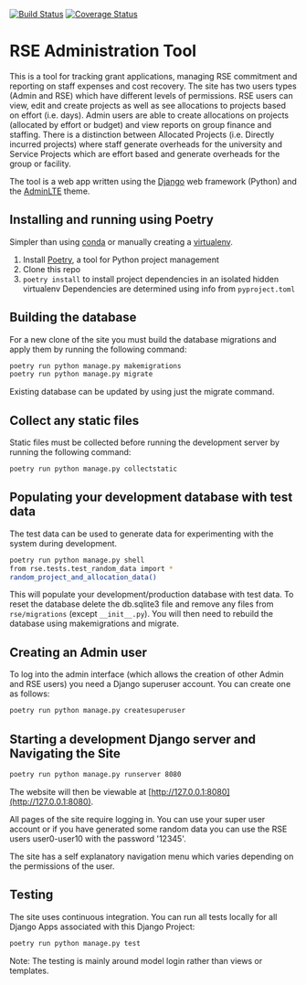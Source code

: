 [![Build Status](https://travis-ci.org/RSE-Sheffield/RSEAdmin.svg?branch=master)](https://travis-ci.org/RSE-Sheffield/RSEAdmin)
[![Coverage Status](https://codecov.io/github/RSE-Sheffield/RSEAdmin.svg?branch=master)](https://codecov.io/gh/RSE-Sheffield/RSEAdmin)

# RSE Administration Tool

This is a tool for tracking grant applications, managing RSE commitment and reporting on staff expenses and cost recovery.
The site has two users types (Admin and RSE) which have different levels of permissions. RSE users can view, edit and create projects as well as see allocations to projects based on effort (i.e. days). Admin users are able to create allocations on projects (allocated by effort or budget) and view reports on group finance and staffing.
There is a distinction between Allocated Projects (i.e. Directly incurred projects) where staff generate overheads for the university and Service Projects which are effort based and generate overheads for the group or facility.

The tool is a web app written using the [Django][django] web framework (Python) and the [AdminLTE][adminlte2] theme.

## Installing and running using Poetry

Simpler than using [conda][conda]  or manually creating a [virtualenv][virtualenv].

 1. Install [Poetry][poetry], a tool for Python project management 
 1. Clone this repo
 1. `poetry install` to install project dependencies in an isolated hidden virtualenv 
    Dependencies are determined using info from `pyproject.toml`

## Building the database

For a new clone of the site you must build the database migrations and apply them by running the following command:

```sh
poetry run python manage.py makemigrations
poetry run python manage.py migrate
```

Existing database can be updated by using just the migrate command.

## Collect any static files

Static files must be collected before running the development server by running the following command:

```sh
poetry run python manage.py collectstatic
```

## Populating your development database with test data

The test data can be used to generate data for experimenting with the system during development.

```sh
poetry run python manage.py shell
from rse.tests.test_random_data import *
random_project_and_allocation_data()
```

This will populate your development/production database with test data. To reset the database delete the db.sqlite3 file and remove any files from `rse/migrations` (except `__init__.py`). You will then need to rebuild the database using makemigrations and migrate.

## Creating an Admin user

To log into the admin interface (which allows the creation of other Admin and RSE users) you need a Django superuser account. You can create one as follows:

```sh
poetry run python manage.py createsuperuser
```

## Starting a development Django server and Navigating the Site

```sh
poetry run python manage.py runserver 8080
```
    
The website will then be viewable at [http://127.0.0.1:8080](http://127.0.0.1:8080).

All pages of the site require logging in. You can use your super user account or if you have generated some random data you can use the RSE users user0-user10 with the password '12345'.

The site has a self explanatory navigation menu which varies depending on the permissions of the user.


## Testing

The site uses continuous integration. You can run all tests locally for all Django Apps associated with this Django Project:

```sh
poetry run python manage.py test
```

Note: The testing is mainly around model login rather than views or templates.

[adminlte2]: https://django-adminlte2.readthedocs.io/en/latest/ 
[conda]: https://docs.conda.io/en/latest/
[django]: https://www.djangoproject.com/
[virtualenv]: https://virtualenv.pypa.io/en/latest/
[poetry]: https://poetry.eustace.io/
